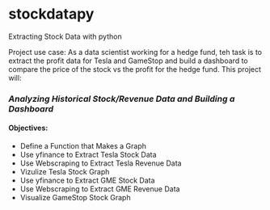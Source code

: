 # stockdatapy
Extracting Stock Data with python


Project use case: As a data scientist working for a hedge fund, teh task is to extract the profit data for Tesla and GameStop and build a dashboard to compare the price of the stock vs the profit for the hedge fund.
This project will:
###  *Analyzing Historical Stock/Revenue Data and Building a Dashboard*
#### Objectives:
* Define a Function that Makes a Graph
*  Use yfinance to Extract Tesla Stock Data
*  Use Webscraping to Extract Tesla Revenue Data
*  Vizulize Tesla Stock Graph
*  Use yfinance to Extract GME Stock Data
*  Use Webscraping to Extract GME Revenue Data
*  Visualize GameStop Stock Graph
